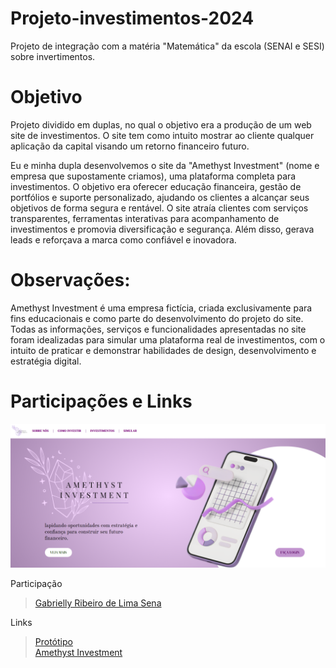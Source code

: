 # Projeto-investimentos-2024
Projeto de integração com a matéria "Matemática" da escola (SENAI e SESI) sobre invertimentos.

# Objetivo
Projeto dividido em duplas, no qual o objetivo era a produção de um web site de investimentos. O site tem como intuito mostrar ao cliente qualquer aplicação da capital visando um retorno financeiro futuro.

Eu e minha dupla desenvolvemos o site da "Amethyst Investment" (nome e empresa que supostamente criamos), uma plataforma completa para investimentos. O objetivo era oferecer educação financeira, gestão de portfólios e suporte personalizado, ajudando os clientes a alcançar seus objetivos de forma segura e rentável. O site atraía clientes com serviços transparentes, ferramentas interativas para acompanhamento de investimentos e promovia diversificação e segurança. Além disso, gerava leads e reforçava a marca como confiável e inovadora.

# Observações:
Amethyst Investment é uma empresa fictícia, criada exclusivamente para fins educacionais e como parte do desenvolvimento do projeto do site. Todas as informações, serviços e funcionalidades apresentadas no site foram idealizadas para simular uma plataforma real de investimentos, com o intuito de praticar e demonstrar habilidades de design, desenvolvimento e estratégia digital. 

# Participações e Links

![print telainicial](tela_de_inicio.png)

Participação
> [Gabrielly Ribeiro de Lima Sena](https://github.com/GabySena)  

Links
> [Protótipo](https://www.canva.com/design/DAGW6lYi8qY/WUQHsgrmt2V3w_jZ6eBbrQ/edit?utm_content=DAGW6lYi8qY&utm_campaign=designshare&utm_medium=link2&utm_source=sharebutton)  
> [Amethyst Investment](https://site-amethist-investment.onrender.com/)
